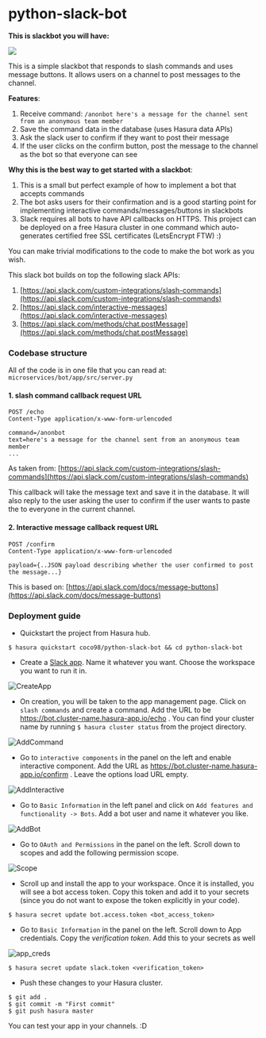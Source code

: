 # python-slack-bot

**This is slackbot you will have:**

![](https://media.giphy.com/media/26u8yqs5WE4bINd3W/giphy.gif)

This is a simple slackbot that responds to slash commands and uses message buttons. It allows users on a channel to post messages to the channel.

**Features**:

1. Receive command: `/anonbot here's a message for the channel sent from an anonymous team member`
2. Save the command data in the database (uses Hasura data APIs)
3. Ask the slack user to confirm if they want to post their message
4. If the user clicks on the confirm button, post the message to the channel as the bot so that everyone can see

**Why this is the best way to get started with a slackbot**:

1. This is a small but perfect example of how to implement a bot that accepts commands
2. The bot asks users for their confirmation and is a good starting point for implementing interactive commands/messages/buttons in slackbots
3. Slack requires all bots to have API callbacks on HTTPS. This project can be deployed on a free Hasura cluster in one command which auto-generates certified free SSL certificates (LetsEncrypt FTW) :)

You can make trivial modifications to the code to make the bot work as you wish.

This slack bot builds on top the following slack APIs:

1. [https://api.slack.com/custom-integrations/slash-commands](https://api.slack.com/custom-integrations/slash-commands)
2. [https://api.slack.com/interactive-messages](https://api.slack.com/interactive-messages)
3. [https://api.slack.com/methods/chat.postMessage](https://api.slack.com/methods/chat.postMessage)

### Codebase structure

All of the code is in one file that you can read at: `microservices/bot/app/src/server.py`

#### 1. slash command callback request URL
 ```http
 POST /echo
 Content-Type application/x-www-form-urlencoded

 command=/anonbot
 text=here's a message for the channel sent from an anonymous team member
 ...
 ```

As taken from: [https://api.slack.com/custom-integrations/slash-commands](https://api.slack.com/custom-integrations/slash-commands)

This callback will take the message text and save it in the database.
It will also reply to the user asking the user to confirm if the user wants to paste the to everyone in the current channel.

#### 2. Interactive message callback request URL

```http
POST /confirm
Content-Type application/x-www-form-urlencoded

payload={..JSON payload describing whether the user confirmed to post the message...}
```

This is based on: [https://api.slack.com/docs/message-buttons](https://api.slack.com/docs/message-buttons)

### Deployment guide

- Quickstart the project from Hasura hub.
```
$ hasura quickstart coco98/python-slack-bot && cd python-slack-bot
```

- Create a [Slack app](https://api.slack.com/slack-apps). Name it whatever you want. Choose the workspace you want to run it in. 

![CreateApp](https://github.com/coco98/python-slack-bot/raw/master/readme-assets/create_app.png)


- On creation, you will be taken to the app management page. Click on `slash commands` and create a command. Add the URL to be https://bot.cluster-name.hasura-app.io/echo . You can find your cluster name by running `$ hasura cluster status` from the project directory.

![AddCommand](https://github.com/coco98/python-slack-bot/raw/master/readme-assets/add_command.png)

- Go to `interactive components` in the panel on the left and enable interactive component. Add the URL as https://bot.cluster-name.hasura-app.io/confirm . Leave the options load URL empty.

![AddInteractive](https://github.com/coco98/python-slack-bot/raw/master/readme-assets/add_interactive.png)

- Go to `Basic Information` in the left panel and click on `Add features and functionality -> Bots`. Add a bot user and name it whatever you like.

![AddBot](https://github.com/coco98/python-slack-bot/raw/master/readme-assets/add_bot.png)


- Go to `OAuth and Permissions` in the panel on the left. Scroll down to scopes and add the following permission scope.

![Scope](https://github.com/coco98/python-slack-bot/raw/master/readme-assets/scope.png)


- Scroll up and install the app to your workspace. Once it is installed, you will see a bot access token. Copy this token and add it to your secrets (since you do not want to expose the token explicitly in your code).

```
$ hasura secret update bot.access.token <bot_access_token>
```

- Go to `Basic Information` in the panel on the left. Scroll down to App credentials. Copy the 
*verification token*. Add this to your secrets as well

![app_creds](https://github.com/coco98/python-slack-bot/raw/master/readme-assets/app_creds.png)


```
$ hasura secret update slack.token <verification_token>
```

- Push these changes to your Hasura cluster.

```
$ git add .
$ git commit -m "First commit"
$ git push hasura master
```

You can test your app in your channels. :D

